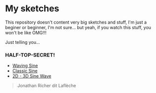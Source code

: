 # My sketches

This repository doesn't content very big sketches and stuff,
I'm just a beginer or beginner, I'm not sure... but yeah, if
you watch this stuff, you won't be like OMG!!!

Just telling you...

### HALF-TOP-SECRET!

* [Waving Sine](https://codemehtm.github.io/sketch/p5-sketches/waving_sine/)
* [Classic Sine](https://codemehtm.github.io/sketch/p5-sketches/sine/)
* [2D - 3D Sine Wave](https://codemehtm.github.io/sketch/pure-sketch/)

> Jonathan Richer dit Laflèche

